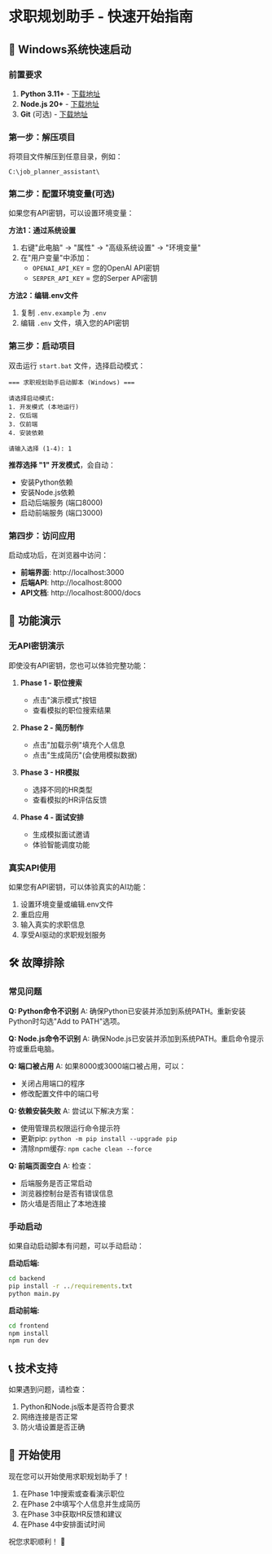 # 求职规划助手 - 快速开始指南

## 🚀 Windows系统快速启动

### 前置要求
1. **Python 3.11+** - [下载地址](https://www.python.org/downloads/)
2. **Node.js 20+** - [下载地址](https://nodejs.org/)
3. **Git** (可选) - [下载地址](https://git-scm.com/)

### 第一步：解压项目
将项目文件解压到任意目录，例如：
```
C:\job_planner_assistant\
```

### 第二步：配置环境变量(可选)
如果您有API密钥，可以设置环境变量：

**方法1：通过系统设置**
1. 右键"此电脑" → "属性" → "高级系统设置" → "环境变量"
2. 在"用户变量"中添加：
   - `OPENAI_API_KEY` = 您的OpenAI API密钥
   - `SERPER_API_KEY` = 您的Serper API密钥

**方法2：编辑.env文件**
1. 复制 `.env.example` 为 `.env`
2. 编辑 `.env` 文件，填入您的API密钥

### 第三步：启动项目
双击运行 `start.bat` 文件，选择启动模式：

```
=== 求职规划助手启动脚本 (Windows) ===

请选择启动模式:
1. 开发模式 (本地运行)
2. 仅后端
3. 仅前端
4. 安装依赖

请输入选择 (1-4): 1
```

**推荐选择 "1" 开发模式**，会自动：
- 安装Python依赖
- 安装Node.js依赖
- 启动后端服务 (端口8000)
- 启动前端服务 (端口3000)

### 第四步：访问应用
启动成功后，在浏览器中访问：
- **前端界面**: http://localhost:3000
- **后端API**: http://localhost:8000
- **API文档**: http://localhost:8000/docs

## 🎯 功能演示

### 无API密钥演示
即使没有API密钥，您也可以体验完整功能：

1. **Phase 1 - 职位搜索**
   - 点击"演示模式"按钮
   - 查看模拟的职位搜索结果

2. **Phase 2 - 简历制作**
   - 点击"加载示例"填充个人信息
   - 点击"生成简历"(会使用模拟数据)

3. **Phase 3 - HR模拟**
   - 选择不同的HR类型
   - 查看模拟的HR评估反馈

4. **Phase 4 - 面试安排**
   - 生成模拟面试邀请
   - 体验智能调度功能

### 真实API使用
如果您有API密钥，可以体验真实的AI功能：

1. 设置环境变量或编辑.env文件
2. 重启应用
3. 输入真实的求职信息
4. 享受AI驱动的求职规划服务

## 🛠️ 故障排除

### 常见问题

**Q: Python命令不识别**
A: 确保Python已安装并添加到系统PATH。重新安装Python时勾选"Add to PATH"选项。

**Q: Node.js命令不识别**
A: 确保Node.js已安装并添加到系统PATH。重启命令提示符或重启电脑。

**Q: 端口被占用**
A: 如果8000或3000端口被占用，可以：
- 关闭占用端口的程序
- 修改配置文件中的端口号

**Q: 依赖安装失败**
A: 尝试以下解决方案：
- 使用管理员权限运行命令提示符
- 更新pip: `python -m pip install --upgrade pip`
- 清除npm缓存: `npm cache clean --force`

**Q: 前端页面空白**
A: 检查：
- 后端服务是否正常启动
- 浏览器控制台是否有错误信息
- 防火墙是否阻止了本地连接

### 手动启动

如果自动启动脚本有问题，可以手动启动：

**启动后端:**
```cmd
cd backend
pip install -r ../requirements.txt
python main.py
```

**启动前端:**
```cmd
cd frontend
npm install
npm run dev
```

## 📞 技术支持

如果遇到问题，请检查：
1. Python和Node.js版本是否符合要求
2. 网络连接是否正常
3. 防火墙设置是否正确

## 🎉 开始使用

现在您可以开始使用求职规划助手了！

1. 在Phase 1中搜索或查看演示职位
2. 在Phase 2中填写个人信息并生成简历
3. 在Phase 3中获取HR反馈和建议
4. 在Phase 4中安排面试时间

祝您求职顺利！ 🚀

